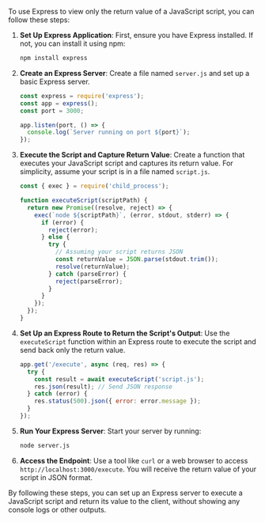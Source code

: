 To use Express to view only the return value of a JavaScript script, you can follow these steps:

1. **Set Up Express Application**:
   First, ensure you have Express installed. If not, you can install it using npm:
   ```bash
   npm install express
   ```

2. **Create an Express Server**:
   Create a file named `server.js` and set up a basic Express server.

   ```javascript
   const express = require('express');
   const app = express();
   const port = 3000;

   app.listen(port, () => {
     console.log(`Server running on port ${port}`);
   });
   ```

3. **Execute the Script and Capture Return Value**:
   Create a function that executes your JavaScript script and captures its return value. For simplicity, assume your script is in a file named `script.js`.

   ```javascript
   const { exec } = require('child_process');

   function executeScript(scriptPath) {
     return new Promise((resolve, reject) => {
       exec(`node ${scriptPath}`, (error, stdout, stderr) => {
         if (error) {
           reject(error);
         } else {
           try {
             // Assuming your script returns JSON
             const returnValue = JSON.parse(stdout.trim());
             resolve(returnValue);
           } catch (parseError) {
             reject(parseError);
           }
         }
       });
     });
   }
   ```

4. **Set Up an Express Route to Return the Script's Output**:
   Use the `executeScript` function within an Express route to execute the script and send back only the return value.

   ```javascript
   app.get('/execute', async (req, res) => {
     try {
       const result = await executeScript('script.js');
       res.json(result); // Send JSON response
     } catch (error) {
       res.status(500).json({ error: error.message });
     }
   });
   ```

5. **Run Your Express Server**:
   Start your server by running:
   ```bash
   node server.js
   ```

6. **Access the Endpoint**:
   Use a tool like `curl` or a web browser to access `http://localhost:3000/execute`. You will receive the return value of your script in JSON format.

By following these steps, you can set up an Express server to execute a JavaScript script and return its value to the client, without showing any console logs or other outputs.

